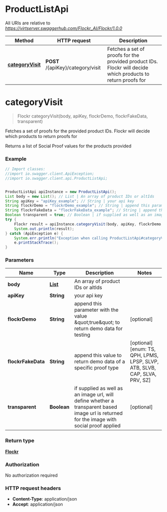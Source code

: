 # ProductListApi

All URIs are relative to *https://virtserver.swaggerhub.com/Flockr_AI/Flockr/1.0.0*

Method | HTTP request | Description
------------- | ------------- | -------------
[**categoryVisit**](ProductListApi.md#categoryVisit) | **POST** /{apiKey}/category/visit | Fetches a set of proofs for the provided product IDs. Flockr will decide which products to return proofs for

<a name="categoryVisit"></a>
# **categoryVisit**
> Flockr categoryVisit(body, apiKey, flockrDemo, flockrFakeData, transparent)

Fetches a set of proofs for the provided product IDs. Flockr will decide which products to return proofs for

Returns a list of Social Proof values for the products provided 

### Example
```java
// Import classes:
//import io.swagger.client.ApiException;
//import io.swagger.client.api.ProductListApi;


ProductListApi apiInstance = new ProductListApi();
List body = new List(); // List | An array of product IDs or altIds
String apiKey = "apiKey_example"; // String | your api key
String flockrDemo = "flockrDemo_example"; // String | append this parameter with the value \"true\" to return demo data for testing
String flockrFakeData = "flockrFakeData_example"; // String | append this value to return demo data of a specific proof type
Boolean transparent = true; // Boolean | if supplied as well as an image url, will define whether a transparent based image url is returned for the image with social proof applied
try {
    Flockr result = apiInstance.categoryVisit(body, apiKey, flockrDemo, flockrFakeData, transparent);
    System.out.println(result);
} catch (ApiException e) {
    System.err.println("Exception when calling ProductListApi#categoryVisit");
    e.printStackTrace();
}
```

### Parameters

Name | Type | Description  | Notes
------------- | ------------- | ------------- | -------------
 **body** | [**List**](List.md)| An array of product IDs or altIds |
 **apiKey** | **String**| your api key |
 **flockrDemo** | **String**| append this parameter with the value \&quot;true\&quot; to return demo data for testing | [optional]
 **flockrFakeData** | **String**| append this value to return demo data of a specific proof type | [optional] [enum: TS, QPH, LPMS, LPSP, SLVP, ATB, SLVB, CAP, SLVA, PRV, SZ]
 **transparent** | **Boolean**| if supplied as well as an image url, will define whether a transparent based image url is returned for the image with social proof applied | [optional]

### Return type

[**Flockr**](Flockr.md)

### Authorization

No authorization required

### HTTP request headers

 - **Content-Type**: application/json
 - **Accept**: application/json

